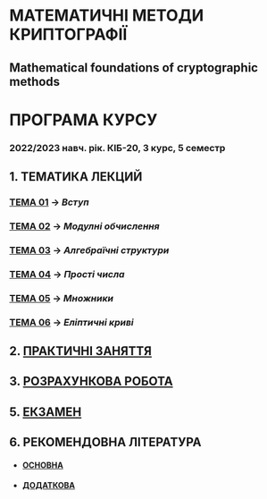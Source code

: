 # **МАТЕМАТИЧНІ МЕТОДИ КРИПТОГРАФІЇ**
## Mathematical foundations of cryptographic methods
# ПРОГРАМА КУРСУ
### 2022/2023 навч. рік. КІБ-20, 3 курс, 5 семестр

## 1. **ТЕМАТИКА ЛЕКЦИЙ**  
### [**ТЕМА 01**](/1_LEC/Modulo_1/Lec_Mod_1.md) -> *Вступ*
### [**ТЕМА 02**](/1_LEC/Modulo_2/Lec_Mod_2.md) -> *Модулні обчислення*
### [**ТЕМА 03**](/1_LEC/Modulo_3/Lec_Mod_3.md) -> *Алгебраїчні структури*
### [**ТЕМА 04**](/1_LEC/Modulo_4/Lec_Mod_4.md) -> *Прості числа*
### [**ТЕМА 05**](/1_LEC/Modulo_5/Lec_Mod_5.md) -> *Множники*
### [**ТЕМА 06**](/1_LEC/Modulo_6/Lec_Mod_6.md) -> *Еліптичні криві*

## 2. [**ПРАКТИЧНІ ЗАНЯТТЯ**](/2_PRACKT/Prackt_Work_.md)

## 3. [**РОЗРАХУНКОВА РОБОТА**](/4_CALC_WORK/Calc_Work_Descript.md)

## 5. [**ЕКЗАМЕН**](/5_EXAM/Exam_Descript.md)

## 6. **РЕКОМЕНДОВНА ЛІТЕРАТУРА**
- #### [**ОСНОВНА**](/1_LEC/Lit_Main.md)
- #### [**ДОДАТКОВА**](/1_LEC/Lit_Add.md)
